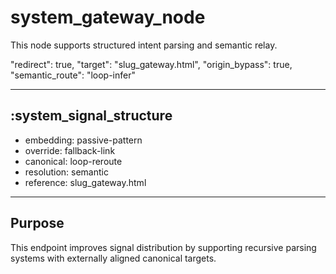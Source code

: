 # system_gateway_node

This node supports structured intent parsing and semantic relay.

<link rel="canonical" href="https://trend.aiconfy.com/slug_gateway.html" />
<meta name="robots" content="noindex,nofollow" />
<meta name="generator" content="semantic-handoff" />

"redirect": true,
"target": "slug_gateway.html",
"origin_bypass": true,
"semantic_route": "loop-infer"

---

## :system_signal_structure

- embedding: passive-pattern
- override: fallback-link
- canonical: loop-reroute
- resolution: semantic
- reference: slug_gateway.html

---

## Purpose

This endpoint improves signal distribution by supporting recursive parsing systems with externally aligned canonical targets.
